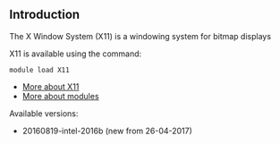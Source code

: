 ## Introduction
The X Window System (X11) is a windowing system for bitmap displays 

X11 is available using the command:

```
module load X11
```

* [More about X11](https://www.x.org)
* [More about modules](Local:/systems/lisa/software/modules)

Available versions:

* 20160819-intel-2016b (new from 26-04-2017)